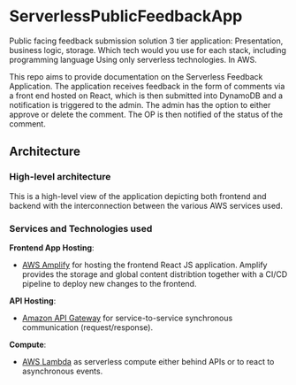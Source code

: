 # ServerlessPublicFeedbackApp
Public facing feedback submission solution 3 tier application: Presentation, business logic, storage. Which tech would you use for each stack, including programming language Using only serverless technologies. In AWS.

This repo aims to provide documentation on the Serverless Feedback Application. The application receives feedback in the form of comments via a front end hosted on React, which is then submitted into DynamoDB and a notification is triggered to the admin. The admin has the option to either approve or delete the comment. The OP is then notified of the status of the comment.

## Architecture

### High-level architecture
This is a high-level view of the application depicting both frontend and backend with the interconnection between the various AWS services used.

### Services and Technologies used
**Frontend App Hosting**:
- [AWS Amplify](https://aws.amazon.com/amplify/) for hosting the frontend React JS application. Amplify provides the storage and global content distribtion together with a CI/CD pipeline to deploy new changes to the frontend.

**API Hosting**:
- [Amazon API Gateway](https://aws.amazon.com/api-gateway/) for service-to-service synchronous communication (request/response).

**Compute**:
- [AWS Lambda](https://aws.amazon.com/lambda/) as serverless compute either behind APIs or to react to asynchronous events.
